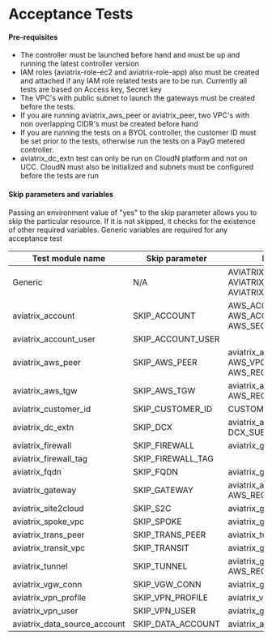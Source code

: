 # Acceptance Tests

#### Pre-requisites

- The controller must be launched before hand and must be up and running the latest controller version
- IAM roles (aviatrix-role-ec2 and aviatrix-role-app) also must be created and attached if any IAM role related tests are to be run. Currently all tests are based on Access key, Secret key
- The VPC's with public subnet to launch the gateways must be created before the tests.
- If you are running aviatrix_aws_peer or aviatrix_peer, two VPC's with non overlapping CIDR's must be created before hand
- If you are running the tests on a BYOL controller, the customer ID must be set prior to the tests, otherwise run the tests on a PayG metered controller.
- aviatrix_dc_extn test can only be run on CloudN platform and not on UCC. CloudN must also be initialized and subnets must be configured before the tests are run

#### Skip parameters and variables

Passing an environment value of "yes" to the skip parameter allows you to skip the particular resource. If it is not skipped, it checks for the existence of other required variables. Generic variables are required for any acceptance test

| Test module name      | Skip parameter    | Required variables                                                |
| --------------------- | ----------------- | ----------------------------------------------------------------- |
| Generic               | N/A               | AVIATRIX_USERNAME, AVIATRIX_PASSWORD, AVIATRIX_CONTROLLER_IP      |
| aviatrix_account      | SKIP_ACCOUNT      | AWS_ACCOUNT_NUMBER, AWS_ACCESS_KEY, AWS_SECRET_KEY                |
| aviatrix_account_user | SKIP_ACCOUNT_USER |                                                                   |
| aviatrix_aws_peer     | SKIP_AWS_PEER     | aviatrix_account+AWS_VPC_ID, AWS_VPC_ID2, AWS_REGION, AWS_REGION2 |
| aviatrix_aws_tgw      | SKIP_AWS_TGW      | aviatrix_account+AWS_VPC_ID, AWS_REGION                           |
| aviatrix_customer_id  | SKIP_CUSTOMER_ID  | CUSTOMER_ID                                                       |
| aviatrix_dc_extn      | SKIP_DCX          | aviatrix_account+AWS_REGION, DCX_SUBNET                           |
| aviatrix_firewall     | SKIP_FIREWALL     | aviatrix_gateway                                                  |
| aviatrix_firewall_tag | SKIP_FIREWALL_TAG |                                                                   |
| aviatrix_fqdn         | SKIP_FQDN         | aviatrix_gateway                                                  |
| aviatrix_gateway      | SKIP_GATEWAY      | aviatrix_account+AWS_VPC_ID, AWS_REGION, AWS_VPC_NET              |
| aviatrix_site2cloud   | SKIP_S2C          | aviatrix_gateway                                                  |
| aviatrix_spoke_vpc    | SKIP_SPOKE        | aviatrix_gateway                                                  |
| aviatrix_trans_peer   | SKIP_TRANS_PEER   | aviatrix_tunnel                                                   |
| aviatrix_transit_vpc  | SKIP_TRANSIT      | aviatrix_gateway                                                  |
| aviatrix_tunnel       | SKIP_TUNNEL       | aviatrix_gateway+AWS_VPC_ID2, AWS_REGION2, AWS_VPC_NET2           |
| aviatrix_vgw_conn     | SKIP_VGW_CONN     | aviatrix_gateway+AWS_BGP_VGW_ID                                   |
| aviatrix_vpn_profile  | SKIP_VPN_PROFILE  | aviatrix_vpn_user                                                 |
| aviatrix_vpn_user     | SKIP_VPN_USER     | aviatrix_gateway                                                  |
| aviatrix_data_source_account     | SKIP_DATA_ACCOUNT      | aviatrix_account                                  |
